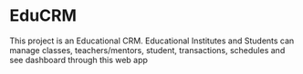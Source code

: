 # EduCRM
This project is an Educational CRM. Educational Institutes and Students can manage classes, teachers/mentors, student, transactions, schedules and see dashboard through this web app
